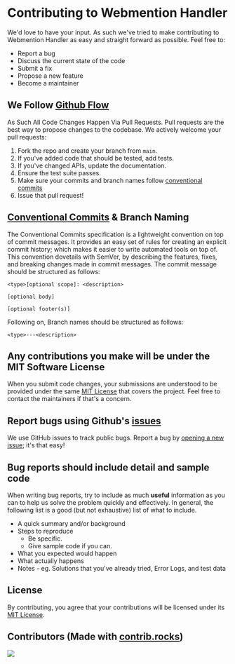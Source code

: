 # Contributing to Webmention Handler
We'd love to have your input. As such we've tried to make contributing to Webmention Handler as easy and straight forward as possible. Feel free to:

- Report a bug
- Discuss the current state of the code
- Submit a fix
- Propose a new feature
- Become a maintainer

## We Follow [Github Flow](https://docs.github.com/en/get-started/quickstart/github-flow)
As Such All Code Changes Happen Via Pull Requests. Pull requests are the best way to propose changes to the codebase. We actively welcome your pull requests:

1. Fork the repo and create your branch from `main`.
2. If you've added code that should be tested, add tests.
3. If you've changed APIs, update the documentation.
4. Ensure the test suite passes.
5. Make sure your commits and branch names follow [conventional commits](https://www.conventionalcommits.org/)
6. Issue that pull request!

## [Conventional Commits](https://www.conventionalcommits.org/) & Branch Naming
The Conventional Commits specification is a lightweight convention on top of commit messages. It provides an easy set of rules for creating an explicit commit history; which makes it easier to write automated tools on top of. This convention dovetails with SemVer, by describing the features, fixes, and breaking changes made in commit messages.
The commit message should be structured as follows:
```
<type>[optional scope]: <description>

[optional body]

[optional footer(s)]
```

Following on, Branch names should be structured as follows:
```
<type>---<description>
```

## Any contributions you make will be under the MIT Software License
When you submit code changes, your submissions are understood to be provided under the same [MIT License](https://github.com/vandie/webmention-handler/blob/main/LICENSE) that covers the project. Feel free to contact the maintainers if that's a concern.

## Report bugs using Github's [issues](https://github.com/vandie/webmention-handler/issues)
We use GitHub issues to track public bugs. Report a bug by [opening a new issue](https://github.com/vandie/webmention-handler/issues/new/choose); it's that easy!

## Bug reports should include detail and sample code
When writing bug reports, try to include as much **useful** information as you can to help us solve the problem quickly and effectively. In general, the following list is a good (but not exhaustive) list of what to include.

- A quick summary and/or background
- Steps to reproduce
  - Be specific.
  - Give sample code if you can.
- What you expected would happen
- What actually happens
- Notes - eg. Solutions that you've already tried, Error Logs, and test data

## License
By contributing, you agree that your contributions will be licensed under its [MIT License](https://github.com/vandie/webmention-handler/blob/main/LICENSE).

## Contributors (Made with [contrib.rocks](https://contrib.rocks))
<a href="https://github.com/vandie/webmention-handler/graphs/contributors">
  <img src="https://contrib.rocks/image?repo=vandie/webmention-handler" />
</a>
